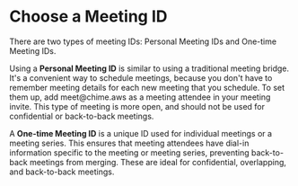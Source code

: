# Choose a Meeting ID<a name="personal-ID"></a>

There are two types of meeting IDs: Personal Meeting IDs and One\-time Meeting IDs\.

Using a **Personal Meeting ID** is similar to using a traditional meeting bridge\. It's a convenient way to schedule meetings, because you don't have to remember meeting details for each new meeting that you schedule\. To set them up, add meet@chime\.aws as a meeting attendee in your meeting invite\. This type of meeting is more open, and should not be used for confidential or back\-to\-back meetings\.

A **One\-time Meeting ID** is a unique ID used for individual meetings or a meeting series\. This ensures that meeting attendees have dial\-in information specific to the meeting or meeting series, preventing back\-to\-back meetings from merging\. These are ideal for confidential, overlapping, and back\-to\-back meetings\.